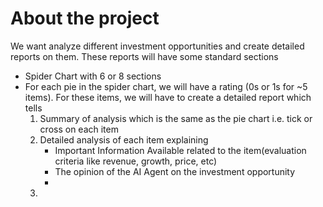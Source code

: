 # About the project
We want analyze different investment opportunities and create detailed reports on them. These reports will have some standard sections 

- Spider Chart with 6 or 8 sections
- For each pie in the spider chart, we will have a rating (0s or 1s for ~5 items). For these items, we will have to
create a detailed report which tells 
  1. Summary of analysis which is the same as the pie chart i.e. tick or cross on each item
  2. Detailed analysis of each item explaining
      - Important Information Available related to the item(evaluation criteria like revenue, growth, price, etc)
      - The opinion of the AI Agent on the investment opportunity
      - 
  3. 
